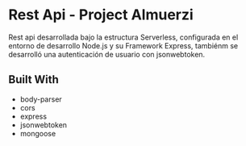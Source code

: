 # Rest Api - Project Almuerzi
Rest api desarrollada bajo la estructura Serverless, configurada en el entorno de desarrollo Node.js y su Framework Express, tambiénm se desarrolló una autenticación de usuario con jsonwebtoken.

## Built With

- body-parser
- cors
- express
- jsonwebtoken
- mongoose


